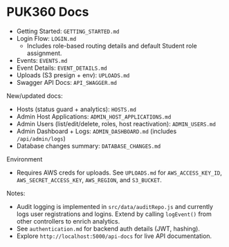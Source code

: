 # PUK360 Docs

- Getting Started: `GETTING_STARTED.md`
- Login Flow: `LOGIN.md`
  - Includes role-based routing details and default Student role assignment.
- Events: `EVENTS.md`
- Event Details: `EVENT_DETAILS.md`
- Uploads (S3 presign + env): `UPLOADS.md`
- Swagger API Docs: `API_SWAGGER.md`

New/updated docs:
- Hosts (status guard + analytics): `HOSTS.md`
- Admin Host Applications: `ADMIN_HOST_APPLICATIONS.md`
- Admin Users (list/edit/delete, roles, host reactivation): `ADMIN_USERS.md`
- Admin Dashboard + Logs: `ADMIN_DASHBOARD.md` (includes `/api/admin/logs`)
- Database changes summary: `DATABASE_CHANGES.md`

Environment
- Requires AWS creds for uploads. See `UPLOADS.md` for `AWS_ACCESS_KEY_ID`, `AWS_SECRET_ACCESS_KEY`, `AWS_REGION`, and `S3_BUCKET`.

Notes:
- Audit logging is implemented in `src/data/auditRepo.js` and currently logs user registrations and logins. Extend by calling `logEvent()` from other controllers to enrich analytics.
- See `authentication.md` for backend auth details (JWT, hashing).
- Explore `http://localhost:5000/api-docs` for live API documentation.
